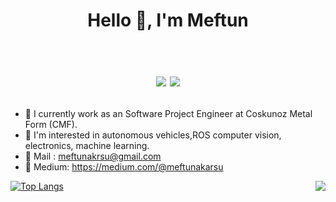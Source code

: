
<h1 align="center">Hello 👋, I'm Meftun <br /><br /> 
 

[![](https://img.shields.io/badge/linkedin-%230077B5.svg?&style=for-the-badge&logo=linkedin&logoColor=white)](https://www.linkedin.com/in/meftunakarsu/)
[![](https://img.shields.io/badge/instagram-%23E4405F.svg?&style=for-the-badge&logo=instagram&logoColor=white)](https://www.instagram.com/mftnakrsu/)

</h1>


- 🔭 I currently work as an Software Project Engineer at Coskunoz Metal Form (CMF).
- 🚒 I'm interested in autonomous vehicles,ROS computer vision, electronics, machine learning. 
- 📝 Mail :   meftunakrsu@gmail.com
- 📝 Medium:  https://medium.com/@meftunakarsu
 
 


[![Top Langs](https://github-readme-stats.vercel.app/api/top-langs/?username=mftnakrsu&hide=java,html,css&theme=dracula)](https://github.com/anuraghazra/github-readme-stats) 
 <img align='right' src="https://github-readme-stats.vercel.app/api?username=mftnakrsu&show_icons=true%22">
